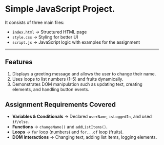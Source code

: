 # Simple JavaScript Project.

It consists of three main files:
- `index.html` → Structured HTML page
- `style.css` → Styling for better UI
- `script.js` → JavaScript logic with examples for the assignment

---

## Features
1. Displays a greeting message and allows the user to change their name.
2. Uses loops to list numbers (1–5) and fruits dynamically.
3. Demonstrates DOM manipulation such as updating text, creating elements, and handling button events.

##  Assignment Requirements Covered
- **Variables & Conditionals** → Declared `userName`, `isLoggedIn`, and used `if/else`.  
- **Functions** → `changeName()` and `addListItems()`.  
- **Loops** → `for` loop (numbers) and `for...of` loop (fruits).  
- **DOM Interactions** → Changing text, adding list items, logging elements.  





